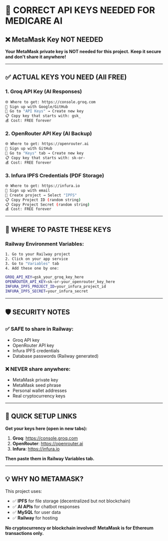 # 🔑 CORRECT API KEYS NEEDED FOR MEDICARE AI

## ❌ MetaMask Key NOT NEEDED
**Your MetaMask private key is NOT needed for this project.**
**Keep it secure and don't share it anywhere!**

---

## ✅ ACTUAL KEYS YOU NEED (All FREE)

### 1. Groq API Key (AI Responses)
```bash
🌐 Where to get: https://console.groq.com
📧 Sign up with Google/GitHub
🔑 Go to "API Keys" → Create new key
📋 Copy key that starts with: gsk_
💰 Cost: FREE forever
```

### 2. OpenRouter API Key (AI Backup)
```bash
🌐 Where to get: https://openrouter.ai
📧 Sign up with GitHub
🔑 Go to "Keys" tab → Create new key
📋 Copy key that starts with: sk-or-
💰 Cost: FREE forever
```

### 3. Infura IPFS Credentials (PDF Storage)
```bash
🌐 Where to get: https://infura.io
📧 Sign up with email
🔑 Create project → Select "IPFS"
📋 Copy Project ID (random string)
📋 Copy Project Secret (random string)
💰 Cost: FREE forever
```

---

## 🚀 WHERE TO PASTE THESE KEYS

### Railway Environment Variables:
```bash
1. Go to your Railway project
2. Click on your app service
3. Go to "Variables" tab
4. Add these one by one:

GROQ_API_KEY=gsk_your_groq_key_here
OPENROUTER_API_KEY=sk-or-your_openrouter_key_here
INFURA_IPFS_PROJECT_ID=your_infura_project_id
INFURA_IPFS_SECRET=your_infura_secret
```

---

## 🛡️ SECURITY NOTES

### ✅ SAFE to share in Railway:
- Groq API key
- OpenRouter API key  
- Infura IPFS credentials
- Database passwords (Railway generated)

### ❌ NEVER share anywhere:
- MetaMask private key
- MetaMask seed phrase
- Personal wallet addresses
- Real cryptocurrency keys

---

## 🎯 QUICK SETUP LINKS

**Get your keys here (open in new tabs):**

1. **Groq**: https://console.groq.com
2. **OpenRouter**: https://openrouter.ai  
3. **Infura**: https://infura.io

**Then paste them in Railway Variables tab.**

---

## 💡 WHY NO METAMASK?

This project uses:
- ✅ **IPFS** for file storage (decentralized but not blockchain)
- ✅ **AI APIs** for chatbot responses
- ✅ **MySQL** for user data
- ✅ **Railway** for hosting

**No cryptocurrency or blockchain involved!**
**MetaMask is for Ethereum transactions only.**

